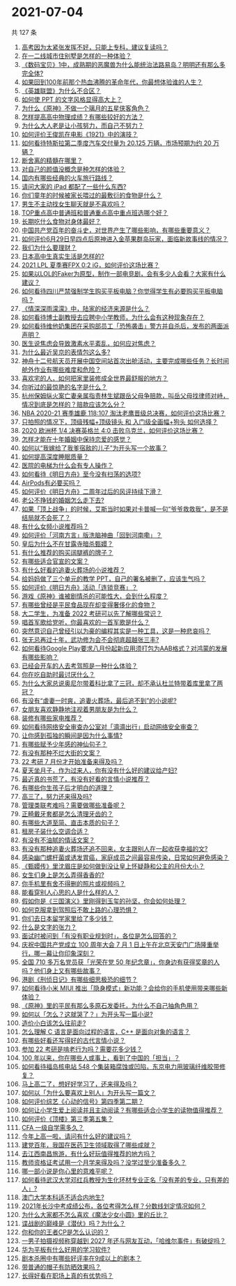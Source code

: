 # 2021-07-04

共 127 条

<!-- BEGIN -->
<!-- 最后更新时间 Sun Jul 04 2021 18:02:12 GMT+0800 (China Standard Time) -->

1. [高考因为太紧张发挥不好，只能上专科，建议复读吗？](https://www.zhihu.com/question/468480228)
2. [在一二线城市住别墅是怎样的一种体验？](https://www.zhihu.com/question/350485995)
3. [《数码宝贝》1中，成熟期的恶魔兽为什么能统治法路易岛？明明还有那么多完全体?](https://www.zhihu.com/question/37187108)
4. [如果回到100年前那个热血沸腾的革命年代，你最想体验谁的人生？](https://www.zhihu.com/question/460118166)
5. [《英雄联盟》为什么不合区？](https://www.zhihu.com/question/352153885)
6. [如何使 PPT 的文字风格显得高大上？](https://www.zhihu.com/question/26104860)
7. [为什么《原神》不做一个璃月的五星侠客角色？](https://www.zhihu.com/question/468594400)
8. [怎样提高高中物理成绩？有哪些较好的方法？](https://www.zhihu.com/question/20300295)
9. [为什么大人老是让小孩努力，而自己不努力？](https://www.zhihu.com/question/465729487)
10. [如何评价王俊凯在电影《1921》中的演技？](https://www.zhihu.com/question/468558447)
11. [如何看待特斯拉第二季度汽车交付量为 20.125 万辆，市场预期为约 20
    万辆？](https://www.zhihu.com/question/469602719)
12. [断舍离的精髓在哪里？](https://www.zhihu.com/question/25044125)
13. [对自己的颜值没概念是种怎样的体验？](https://www.zhihu.com/question/309262006)
14. [国内有哪些经典的火车旅行路线？](https://www.zhihu.com/question/469093965)
15. [请问大家的 iPad 都配了一些什么东西?](https://www.zhihu.com/question/441947056)
16. [你们童年的时候被家长喂过的最敷衍的食物是什么？](https://www.zhihu.com/question/462844792)
17. [男生不主动找女生聊天就是不喜欢吗？](https://www.zhihu.com/question/428269881)
18. [TOP重点高中普通班和普通重点高中重点班选哪个好？](https://www.zhihu.com/question/461031307)
19. [长期吃什么食物对身体最好？](https://www.zhihu.com/question/455630164)
20. [中国共产党百年的奋斗史，对世界产生了哪些影响，有哪些重要意义？](https://www.zhihu.com/question/469274581)
21. [如何评价6月29日早四点后原神进入金苹果群岛玩家，面临新故事线的情况？](https://www.zhihu.com/question/468978856)
22. [我们为什么要理财？](https://www.zhihu.com/question/24177177)
23. [日本高中生真实生活是怎样的?](https://www.zhihu.com/question/358652855)
24. [2021 LPL 夏季赛FPX 0:2 iG，如何评价这场比赛？](https://www.zhihu.com/question/469808758)
25. [如果以LOL的Faker为原型，制作一部电竞剧，会有多少人会看？大家有什么建议？](https://www.zhihu.com/question/467272877)
26. [如何看待四川严禁强制学生购买平板电脑？你觉得学生有必要购买平板电脑吗？](https://www.zhihu.com/question/469907647)
27. [《情深深雨濛濛》中，陆家的经济来源是什么？](https://www.zhihu.com/question/54479741)
28. [如何看待博士副教授去应聘中小学教师，为什么会有这种现象存在？](https://www.zhihu.com/question/469006927)
29. [如何看待维他奶集团在采购部员工「恐怖袭击」警方并自杀后，发布的两面派声明？](https://www.zhihu.com/question/469732478)
30. [医生说焦虑会导致激素水平紊乱，如何应对焦虑？](https://www.zhihu.com/question/469907164)
31. [为什么最近吴京的表情包这么多?](https://www.zhihu.com/question/459051105)
32. [神舟十二号航天员开展中国空间站首次出舱活动，主要完成哪些任务？长时间舱外作业有哪些难度和危险？](https://www.zhihu.com/question/469911953)
33. [喜欢宅的人，如何把家里装修成全世界最舒服的地方？](https://www.zhihu.com/question/35781319)
34. [你听过的最惊艳的名字是什么？](https://www.zhihu.com/question/265694919)
35. [杭州保姆纵火案亡妻亲属指责林生斌跟岳父母争赔款，叫岳父母找律师对峙，情况到底是怎样的？赔款应该怎么分？](https://www.zhihu.com/question/469306984)
36. [NBA 2020-21 赛季雄鹿 118:107
    淘汰老鹰晋级总决赛，如何评价这场比赛？](https://www.zhihu.com/question/469901211)
37. [只拍照的情况下，顶级残幅+顶级镜头 和 入门级全画幅+狗头
    如何选择？](https://www.zhihu.com/question/467675765)
38. [2020 欧洲杯 1/4 决赛英格兰 4:0
    击败乌克兰，如何评价这场比赛？](https://www.zhihu.com/question/469893448)
39. [怎样才能在十年婚姻中保持恋爱的感觉？](https://www.zhihu.com/question/458200334)
40. [如何以“我嫁给了我爹宿敌的儿子”为开头写一个故事？](https://www.zhihu.com/question/425380931)
41. [如何提高深度睡眠质量？](https://www.zhihu.com/question/21367788)
42. [医院的电梯为什么会有专人操作？](https://www.zhihu.com/question/275348817)
43. [如何看待《明日方舟》至今没有扫荡的选项?](https://www.zhihu.com/question/469337436)
44. [AirPods有必要买吗？](https://www.zhihu.com/question/465884888)
45. [如何评价《明日方舟》二周年过后的风评持续下滑？](https://www.zhihu.com/question/469788139)
46. [老公不挣钱的婚姻怎么走下去?](https://www.zhihu.com/question/374704037)
47. [如果「顶上战争」的时候，艾斯当时如果对卡普喊一句“爷爷救救我”，是不是结局就不会死了？](https://www.zhihu.com/question/275781764)
48. [有什么女频小说推荐吗？](https://www.zhihu.com/question/457795893)
49. [如何评价「河南方言」版洗脑神曲「回到河南嘞」？](https://www.zhihu.com/question/469090177)
50. [皇后为什么不在甘露寺暗杀甄嬛？](https://www.zhihu.com/question/323782581)
51. [有什么推荐的购买阔腿裤的牌子？](https://www.zhihu.com/question/40872962)
52. [有哪些适合官宣的文案？](https://www.zhihu.com/question/436157838)
53. [有什么好看的追妻火葬场的小说推荐？](https://www.zhihu.com/question/463126197)
54. [给妈妈做了三个单元的教学 PPT，自己的署名被删了，应该生气吗？](https://www.zhihu.com/question/466380653)
55. [如何评价《明日方舟》活动「连锁竞赛」？](https://www.zhihu.com/question/469569572)
56. [游戏《原神》谁被剧情杀的可能性大，会到什么程度？](https://www.zhihu.com/question/466856390)
57. [有哪些曾经是平民食品现在却变得奢侈化的食物？](https://www.zhihu.com/question/468524945)
58. [大二学生，为准备 2022 考研可以先了解哪些常识？](https://www.zhihu.com/question/400494597)
59. [唱首军歌给党听，你最喜欢的一首军歌是什么？](https://www.zhihu.com/question/469697834)
60. [突然意识自己曾经引以为豪的编程其实是一种工具，这是一种悲哀吗？](https://www.zhihu.com/question/469223256)
61. [张无忌再过十年，武功修为会不会彻底超越张三丰?](https://www.zhihu.com/question/458327600)
62. [如何看待Google
    Play要求八月份起新应用须打包为AAB格式？对鸿蒙的发展有哪些影响？](https://www.zhihu.com/question/469588431)
63. [已经会开车的人去考驾照是一种什么体验？](https://www.zhihu.com/question/61195942)
64. [你在吃自助时最讨厌什么？](https://www.zhihu.com/question/63212359)
65. [为什么大家总说奥尼尔带着科比拿了三冠，却不承认杜兰特带着库里拿了两冠？](https://www.zhihu.com/question/466820448)
66. [有没有“虐妻一时爽，追妻火葬场，最后追不到”的小说呢?](https://www.zhihu.com/question/397071668)
67. [女朋友喜欢静静地注视着男朋友是为什么？](https://www.zhihu.com/question/309919749)
68. [装修有哪些家电推荐？](https://www.zhihu.com/question/59782502)
69. [如何看待网络安全审查办公室对「滴滴出行」启动网络安全审查？](https://www.zhihu.com/question/469590210)
70. [让你感到孤独的瞬间是因为什么事情?](https://www.zhihu.com/question/465940944)
71. [有哪些赋予少年感的神仙句子？](https://www.zhihu.com/question/464697831)
72. [有没有那种不烂大街的文案？](https://www.zhihu.com/question/466067005)
73. [22 考研 7 月份才开始准备来得及吗？](https://www.zhihu.com/question/461398813)
74. [夏天坐月子，作为过来人，你有没有什么好的建议给产妇?](https://www.zhihu.com/question/460231954)
75. [最近真的书荒了，有没有好看的言情小说推荐？](https://www.zhihu.com/question/465306659)
76. [有哪些你生孩子后才明白的道理？](https://www.zhihu.com/question/463303641)
77. [高三了，努力还来得及吗?](https://www.zhihu.com/question/464944548)
78. [管理类联考难吗？需要做哪些准备呢？](https://www.zhihu.com/question/339992123)
79. [正畸戴牙套都是怎么清理牙齿的？](https://www.zhihu.com/question/458630145)
80. [有哪些大道至简、直击本质的句子？](https://www.zhihu.com/question/466361764)
81. [租房子装什么空调合适？](https://www.zhihu.com/question/456683441)
82. [有没有不油腻的情话文案？](https://www.zhihu.com/question/461738801)
83. [有没有那种追妻火葬场还追不回来，女主跟别人在一起收获幸福的文?](https://www.zhihu.com/question/408254252)
84. [感染幽门螺杆菌或诱发胃癌，家庭成员之间最容易传染，日常如何避免感染？](https://www.zhihu.com/question/469701438)
85. [《甄嬛传》里沈眉庄是如何做到没让皇上怀疑静和公主的月份大小？](https://www.zhihu.com/question/451619488)
86. [女生们身上是怎么弄得香香的?](https://www.zhihu.com/question/285951733)
87. [你手机里有舍不得删的照片或视频吗？](https://www.zhihu.com/question/312849874)
88. [能看穿别人心思的人是什么样的人？](https://www.zhihu.com/question/27095943)
89. [假如你是《三国演义》里刚得到玉玺的孙坚，你会如何处理？](https://www.zhihu.com/question/468740811)
90. [如何克服拿到驾照后不敢上路的心理恐惧？](https://www.zhihu.com/question/378244895)
91. [你们去日本留学家里给了多少钱？](https://www.zhihu.com/question/349176242)
92. [什么是文字的张力？](https://www.zhihu.com/question/20815158)
93. [面试时被问到「有没有职业规划时」，各位是怎么回答的？](https://www.zhihu.com/question/19850945)
94. [庆祝中国共产党成立 100 周年大会 7 月 1
    日上午在北京天安门广场隆重举行，哪一幕让你印象深刻？](https://www.zhihu.com/question/469219832)
95. [全国 710 多万名党员获「光荣在党 50
    年纪念章」，你身边有获得奖章的人吗？他们身上又有哪些故事？](https://www.zhihu.com/question/469220759)
96. [港剧《刑侦日记》有哪些细思极恐的细节？](https://www.zhihu.com/question/465226369)
97. [如何看待小米 MIUI
    推出「隐身模式」新功能？会给你的手机使用带来哪些新体验？](https://www.zhihu.com/question/469242892)
98. [《原神》里的平民有那么多原石发委托，为什么不自己抽角色用？](https://www.zhihu.com/question/462697256)
99. [如何以「怎么？这就哭了？」为开头写一篇小说?](https://www.zhihu.com/question/453484837)
100. [造价小白该怎么往前走?](https://www.zhihu.com/question/459896991)
101. [怎么理解 C 语言是面向过程的语言，C++ 是面向对象的语言？](https://www.zhihu.com/question/24425316)
102. [有哪些好看还写得好的古代言情小说？](https://www.zhihu.com/question/305808724)
103. [参加 22 考研是啃老行为吗？需要花多少钱？](https://www.zhihu.com/question/469453406)
104. [100 年以来，你在哪些人或事上，看到了中国的「担当」？](https://www.zhihu.com/question/469083054)
105. [如何看待福岛核电站 548
     个集装箱腐蚀或凹陷，东京电力用玻璃纤维胶带修复？](https://www.zhihu.com/question/469544314)
106. [马上高二了，想好好学习了，还来得及吗？](https://www.zhihu.com/question/464340442)
107. [如何以「为什么要喜欢上别人」为开头写一篇文？](https://www.zhihu.com/question/443120413)
108. [如何评价综艺《心动的信号》第四季第二期？](https://www.zhihu.com/question/469588792)
109. [如何让小学生爱上阅读并且主动阅读？有哪些适合小学生的读物值得推荐？](https://www.zhihu.com/question/20298114)
110. [如何评价《顶楼》第三季第五集？](https://www.zhihu.com/question/469569647)
111. [CFA 一级自学需多久？](https://www.zhihu.com/question/46129772)
112. [今年上高一啦，请问有什么好的建议吗？](https://www.zhihu.com/question/467877062)
113. [建党百年，我国在医药卫生领域取得了哪些成就？](https://www.zhihu.com/question/468756547)
114. [去江西南昌旅游，有什么好玩值得推荐的地方吗？](https://www.zhihu.com/question/348057500)
115. [教师资格证考试用一个月学来得及吗？没学过至少准备多久？](https://www.zhihu.com/question/412569772)
116. [哪一部小说是你心里的意难平呢？](https://www.zhihu.com/question/467675119)
117. [如何看待武汉大学邓红兵教授为生化环材专业正名「没有差的专业，只有差的人」?](https://www.zhihu.com/question/469600953)
118. [澳门大学本科适不适合内地生?](https://www.zhihu.com/question/371477684)
119. [2021年长沙中考成绩公布，各位考得怎么样？分数线划定情况如何？](https://www.zhihu.com/question/469625668)
120. [为什么大家都不怎么喜欢《魔法少女小圆》里的丘比？](https://www.zhihu.com/question/37154229)
121. [谍战剧的巅峰是《潜伏》吗？为什么？](https://www.zhihu.com/question/467430277)
122. [你和你的王者CP是怎么认识的？](https://www.zhihu.com/question/465183546)
123. [一男子拍摄视频称穿越到 2027
     年还与网友互动，「哈维尔事件」有破绽吗？](https://www.zhihu.com/question/466675842)
124. [华为平板有什么好用的学习软件?](https://www.zhihu.com/question/310728794)
125. [剧本杀圈中有哪些好评率在9成以上的剧本？](https://www.zhihu.com/question/376559705)
126. [带普通的帽子有防晒效果吗？](https://www.zhihu.com/question/444213755)
127. [长得好看在职场上真的有优势吗？](https://www.zhihu.com/question/461972771)

<!-- END -->
